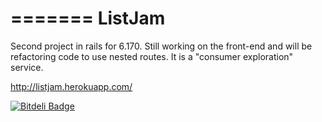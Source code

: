=======
ListJam
=======

Second project in rails for 6.170. Still working on the front-end and will be refactoring code to use nested routes. 
It is a "consumer exploration" service.

http://listjam.herokuapp.com/


[![Bitdeli Badge](https://d2weczhvl823v0.cloudfront.net/salazarm/listjam/trend.png)](https://bitdeli.com/free "Bitdeli Badge")

